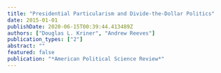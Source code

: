 ```yaml
---
title: "Presidential Particularism and Divide-the-Dollar Politics"
date: 2015-01-01
publishDate: 2020-06-15T00:39:44.413489Z
authors: ["Douglas L. Kriner", "Andrew Reeves"]
publication_types: ["2"]
abstract: ""
featured: false
publication: "*American Political Science Review*"
---
```


